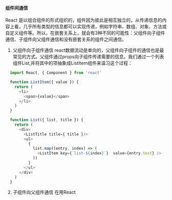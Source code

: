 <!--
 * @Description: 组件间通信
-->
#### 组件间通信
  React 是以组合组件的形式组织的，组件因为彼此是相互独立的，从传递信息的内容上看，几乎所有类型的信息都可以实现传递，例如字符串、数组、对象、方法或自定义组件等。所以，在嵌套关系上，就会有3种不同的可能性：父组件向子组件通信、子组件向父组件通信和没有嵌套关系的组件之间通信。

  1. 父组件向子组件通信
  react数据流动是单向的，父组件向子组件的通信也是最常见的方式。父组件通过props向子组件传递需要的信息。我们通过一个列表组件List,并将其中的项抽象成ListItem组件来温习这个过程：
  ```javascript
    import React, { Component } from 'react'

    function ListItem({ value }) {
      return (
        <li>
          <span>{value}</span>
        </li>
      )
    }

    function List({ list, title }) {
      return (
        <div>
          <ListTitle title={ title }/>
          <ul>
            {
              list.map((entry, index) => (
                <ListItem key={`list-${index}`}  value={entry.text} />
              ))
            }
          </ul>
        </div>
      )
    }
  ```
  2. 子组件向父组件通信
  在用React
